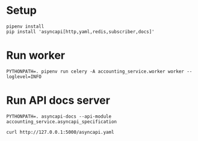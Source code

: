 # Setup
```
pipenv install
pip install 'asyncapi[http,yaml,redis,subscriber,docs]'
```

# Run worker
```
PYTHONPATH=. pipenv run celery -A accounting_service.worker worker --loglevel=INFO
```

# Run API docs server 
```
PYTHONPATH=. asyncapi-docs --api-module accounting_service.asyncapi_specification

curl http://127.0.0.1:5000/asyncapi.yaml
```